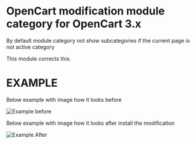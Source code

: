 # OpenCart modification module category  for OpenCart 3.x
By default module category not show subcategories if the current page is not active category

This module corrects this.

# EXAMPLE

Below example with image how it looks before

![Example before](https://github.com/azikooo777/opencart-modificator-module-category/blob/master/images/example-1.png)

Below example with image how it looks after install the modification

![Example After](https://github.com/azikooo777/opencart-modificator-module-category/blob/master/images/example-2.png)
